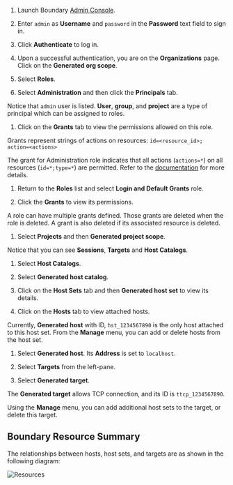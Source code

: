 1. Launch Boundary [Admin Console](https://[[HOST_SUBDOMAIN]]-9200-[[KATACODA_HOST]].environments.katacoda.com).

1. Enter `admin` as **Username** and `password` in the **Password** text
field to sign in.

1. Click **Authenticate** to log in.

1. Upon a successful authentication, you are on the **Organizations** page. Click on the **Generated org scope**.

1. Select **Roles**.

1. Select **Administration** and then click the **Principals** tab.

  Notice that `admin` user is listed. **User**, **group**, and **project** are a type of principal which can be assigned to roles.

1. Click on the **Grants** tab to view the permissions allowed on this role.

  Grants represent strings of actions on resources: `id=<resource_id>; action=<actions>`

  The grant for Administration role indicates that all actions (`actions=*`) on all resources (`id=*;type=*`) are permitted. Refer to the
  [documentation](http://www.boundaryproject.io/docs/concepts/security/permissions#permission-grant-formats) for more details.

1. Return to the **Roles** list and select **Login and Default Grants** role.

1. Click the **Grants** to view its permissions.

  A role can have multiple grants defined. Those grants are deleted when the role is deleted. A grant is also deleted if its associated resource is deleted.

1. Select **Projects** and then **Generated project scope**.

  Notice that you can see **Sessions**, **Targets** and **Host Catalogs**.

1. Select **Host Catalogs**.

1. Select **Generated host catalog**.

1. Click on the **Host Sets** tab and then **Generated host set** to view its details.

1. Click on the **Hosts** tab to view attached hosts.

  Currently, **Generated host** with ID, `hst_1234567890` is the only host attached to this host set. From the **Manage** menu, you can add or delete hosts from the host set.

1. Select **Generated host**. Its **Address** is set to `localhost`.

1. Select **Targets** from the left-pane.

1. Select **Generated target**.

  The **Generated target** allows TCP connection, and its ID is `ttcp_1234567890`.

  Using the **Manage** menu, you can add additional host sets to the target, or delete this target.

## Boundary Resource Summary

The relationships between hosts, host sets, and targets are as shown in the following diagram:

![Resources](/assets/boundary-resources.png)
